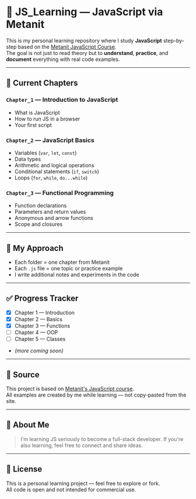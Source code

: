 # 📘 JS_Learning — JavaScript via Metanit

This is my personal learning repository where I study **JavaScript** step-by-step based on the [Metanit JavaScript Course](https://metanit.com/web/javascript/).  
The goal is not just to read theory but to **understand**, **practice**, and **document** everything with real code examples.

---

## 📂 Current Chapters

### `Chapter_1` — Introduction to JavaScript
- What is JavaScript
- How to run JS in a browser
- Your first script

### `Chapter_2` — JavaScript Basics
- Variables (`var`, `let`, `const`)
- Data types
- Arithmetic and logical operations
- Conditional statements (`if`, `switch`)
- Loops (`for`, `while`, `do...while`)

### `Chapter_3` — Functional Programming
- Function declarations
- Parameters and return values
- Anonymous and arrow functions
- Scope and closures

---

## 🧪 My Approach

- Each folder = one chapter from Metanit
- Each `.js` file = one topic or practice example
- I write additional notes and experiments in the code

---

## ✅ Progress Tracker

- [x] Chapter 1 — Introduction
- [x] Chapter 2 — Basics
- [x] Chapter 3 — Functions
- [ ] Chapter 4 — OOP
- [ ] Chapter 5 — Classes
- *(more coming soon)*

---

## 🔗 Source

This project is based on [Metanit's JavaScript course](https://metanit.com/web/javascript/).  
All examples are created by me while learning — not copy-pasted from the site.

---

## 📌 About Me

> I'm learning JS seriously to become a full-stack developer. If you're also learning, feel free to connect and share ideas.

---

## 📄 License

This is a personal learning project — feel free to explore or fork.  
All code is open and not intended for commercial use.
